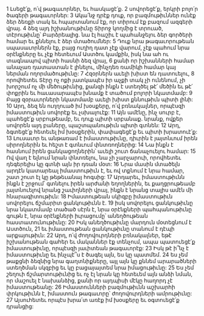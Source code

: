 1 Լսեցէ՛ք, ո՛վ թագաւորներ, եւ հասկացէ՛ք.
2 սովորեցէ՛ք, երկրի բոլո՛ր ծագերի թագաւորներ:
3 Ակա՛նջ դրէք դուք, որ բազմութիւններ ունէք ձեր ձեռքի տակ
եւ հպարտանում էք, որ տիրում էք բազում ազգերի վրայ.
4 ձեզ այդ իշխանութիւնը Տիրոջ կողմից է տրուած,
տէրութիւնը՝ Բարձրեալից.
նա էլ հաշիւ է պահանջելու ձեր գործերի համար
եւ քննելու է ձեր մտածումներ:
5 Դուք նրա թագաւորութեան սպասաւորներն էք,
բայց ուղիղ դատ չէք վարում,
չէք պահում նրա օրէնքները
եւ չէք հետեւում Աստծու կամքին,
իսկ նա ահ ու տագնապով պիտի հասնի ձեզ վրայ,
6 քանի որ իշխանների համար անաչառ դատաստան է լինելու,
մինչդեռ ռամիկի համար կայ ներման ողորմածութիւնը:
7 Հզօրներն աւելի խիստ են դատուելու,
8 որովհետեւ Տէրը ոչ ոքի յատկապէս իր աչքի տակ չի ունենում,
չի խորշում ոչ մի մեծութիւնից,
քանզի ինքն է ստեղծել թէ՛ մեծին եւ թէ՛ փոքրին
եւ հաւասարապէս խնամք է տածում բոլորի նկատմամբ:
9 Բայց զօրաւորների նկատմամբ աւելի խիստ քննութիւն պիտի լինի:
10 Արդ, ձեզ են ուղղուած իմ խօսքերը, ո՛վ բռնակալներ,
որպէսզի իմաստութիւն սովորէք եւ չսխալուէք:
11 Այն ամէնը, ինչ սուրբ է, պահեցէ՛ք սրբութեամբ,
եւ դուք պիտի սրբանաք.
նրանք, ովքեր սովորեն այդ բաները, պաշտպանութիւն պիտի գտնեն:
12 Արդ, ձգտեցէ՛ք հետեւել իմ խօսքերին,
փափագեցէ՛ք եւ պիտի խրատուէ՛ք:
13 Լուսաւոր եւ անթառամ է իմաստութիւնը,
դիւրին է յայտնւում իրեն սիրողներին
եւ հեշտ է գտնւում փնտռողներից:
14 Նա ինքն է հասնում իրեն ցանկացողներին՝ աւելի շուտ ճանաչուելու համար:
15 Ով վաղ է ելնում նրան փնտռելու, նա չի չարչարուի,
որովհետեւ դեգերելիս կը գտնի այն իր դռան մօտ:
16 Նրա մասին մտածելն արդէն կատարեալ իմաստութիւն է,
եւ ով տքնում է նրա համար, շատ շուտ էլ կը թեթեւանայ հոգսից:
17 Արդարեւ, իմաստութիւնն ինքն է շրջում՝ գտնելու իրեն արժանի եղողներին,
եւ քաղցրութեամբ յայտնուելով նրանց շաւիղների վրայ,
ինքն է նրանց տալիս ամէն մի հնարագիտութիւն:
18 Իմաստութեան սկիզբը իմաստութիւն սովորելու ճշմարիտ ցանկութիւնն է.
19 իսկ սովորելու ցանկութիւնը նրա նկատմամբ տածած սէրն է,
նրա օրէնքների պահպանութիւնը գութն է,
նրա օրէնքների իւրացումը՝ անեղծութեան հաստատունութիւնը:
20 Իսկ անեղծութիւնը մարդուն մօտեցնում է Աստծուն,
21 եւ իմաստութեան ցանկութիւնը տանում է դէպի արքայութիւն:
22 Արդ, ո՛վ ժողովուրդների բռնակալներ,
եթէ իշխանութեան գահեր եւ մականներ էք տենչում,
ապա պատուեցէ՛ք իմաստութիւնը, որպէսզի յաւիտեան թագաւորէք:
23 Իսկ թէ ի՞նչ է իմաստութիւնը
եւ ինչպէ՞ս է ծագել այն, ես կը պատմեմ.
24 ես չեմ թաքցնի ձեզնից նրա գաղտնիքները,
այլ այն կը քննեմ արարածների ստեղծման սկզբից
եւ կը բացայայտեմ նրա իմացութիւնը:
25 Ես չեմ շեղուի ճշմարտութիւնից
եւ ոչ էլ նրան կը հետեւեմ այն անձի նման, որ մաշուել է նախանձից,
քանի որ այդպիսի մէկը հաղորդ չէ իմաստութեանը:
26 Իմաստունների բազմութիւնն աշխարհի փրկութիւնն է,
իմաստուն թագաւորը՝ ժողովուրդների ամրութիւնը:
27 Այսուհետեւ որպէս խրա՛տ առէք իմ խօսքերը եւ օգտուեցէ՛ք դրանցից:
